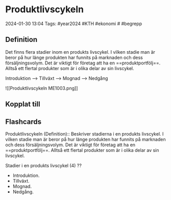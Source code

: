 # Produktlivscykeln

2024-01-30 13:04
Tags: #year2024 #KTH #ekonomi # #begrepp

## Definition

Det finns flera stadier inom en produkts livscykel. I vilken stadie man är beror på hur länge produkten har funnits på marknaden och dess försäljningsvolym. Det är viktigt för företag att ha en ==produktportfölj==. Alltså ett flertal produkter som är i olika delar av sin livscykel.

Introduktion --> Tillväxt --> Mognad --> Nedgång

![[Produktlivscykeln ME1003.png]]

## Kopplat till

## Flashcards

Produktlivscykeln (Definition):: Beskriver stadierna i en produkts livscykel. I vilken stadie man är beror på hur länge produkten har funnits på marknaden och dess försäljningsvolym. Det är viktigt för företag att ha en ==produktportfölj==. Alltså ett flertal produkter som är i olika delar av sin livscykel.
<!--SR:!2024-02-02,3,250!2000-01-01,1,250-->

Stadier i en produkts livscykel (4)
??
- Introduktion.
- Tillväxt.
- Mognad.
- Nedgång.
<!--SR:!2024-02-03,4,270!2024-02-02,3,250-->
